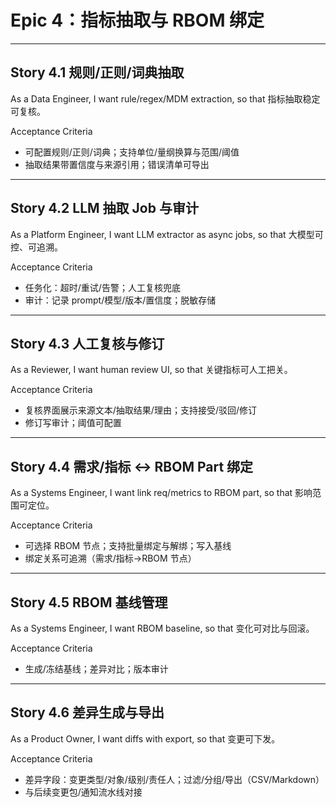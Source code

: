 # Epic 4：指标抽取与 RBOM 绑定

---

## Story 4.1 规则/正则/词典抽取
As a Data Engineer,
I want rule/regex/MDM extraction,
so that 指标抽取稳定可复核。

Acceptance Criteria
- 可配置规则/正则/词典；支持单位/量纲换算与范围/阈值
- 抽取结果带置信度与来源引用；错误清单可导出

---

## Story 4.2 LLM 抽取 Job 与审计
As a Platform Engineer,
I want LLM extractor as async jobs,
so that 大模型可控、可追溯。

Acceptance Criteria
- 任务化：超时/重试/告警；人工复核兜底
- 审计：记录 prompt/模型/版本/置信度；脱敏存储

---

## Story 4.3 人工复核与修订
As a Reviewer,
I want human review UI,
so that 关键指标可人工把关。

Acceptance Criteria
- 复核界面展示来源文本/抽取结果/理由；支持接受/驳回/修订
- 修订写审计；阈值可配置

---

## Story 4.4 需求/指标 ↔ RBOM Part 绑定
As a Systems Engineer,
I want link req/metrics to RBOM part,
so that 影响范围可定位。

Acceptance Criteria
- 可选择 RBOM 节点；支持批量绑定与解绑；写入基线
- 绑定关系可追溯（需求/指标→RBOM 节点）

---

## Story 4.5 RBOM 基线管理
As a Systems Engineer,
I want RBOM baseline,
so that 变化可对比与回滚。

Acceptance Criteria
- 生成/冻结基线；差异对比；版本审计

---

## Story 4.6 差异生成与导出
As a Product Owner,
I want diffs with export,
so that 变更可下发。

Acceptance Criteria
- 差异字段：变更类型/对象/级别/责任人；过滤/分组/导出（CSV/Markdown）
- 与后续变更包/通知流水线对接

